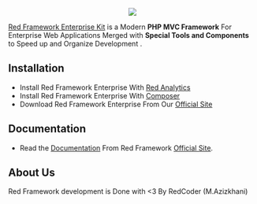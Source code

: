 <p align="center"><a href="http://redframework.org" target="_blank">
    <img src="http://www.upsara.com/images/y589258_Red_Framework_Logo.png">
</a></p>

[Red Framework Enterprise Kit][1] is a Modern **PHP MVC Framework** For Enterprise Web Applications Merged with **Special Tools and Components** to Speed up and Organize Development .

Installation
------------

* Install Red Framework Enterprise With [Red Analytics][2]
* Install Red Framework Enterprise With [Composer][3]
* Download Red Framework Enterprise From Our [Official Site][1]

Documentation
-------------

* Read the [Documentation][4] From Red Framework [Official Site][1].


About Us
--------

Red Framework development is Done with <3 By RedCoder (M.Azizkhani)

[1]: http://redframework.ir
[2]: http://redframework.ir/projects/red-analytics
[3]: https://packagist.org/packages/redframework/enterprise
[4]: http://redframework.ir/document/red-framework-enterprise

